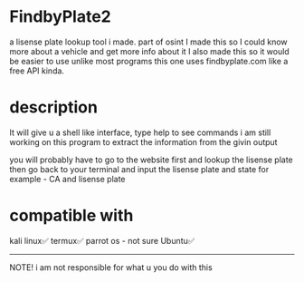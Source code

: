 # FindbyPlate2
a lisense plate lookup tool i made. part of osint
I made this so I could know more about a vehicle and get more info about it
I also made this so it would be easier to use unlike most programs this one uses findbyplate.com 
like a free API kinda. 

# description
It will give u a shell like interface, type help to see commands 
i am still working on this program to extract the information from the givin output


you will probably have to go to the website first and lookup the lisense plate then go back to your terminal and input the lisense plate and state for example - CA and lisense plate

# compatible with
kali linux✅️
termux✅️
parrot os - not sure
Ubuntu✅️


----------------------------------------------------------------------------------------------------------------------
NOTE! i am not responsible for what u you do with this
